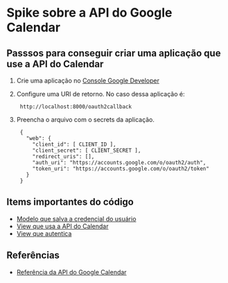 # Spike sobre a API do Google Calendar

## Passsos para conseguir criar uma aplicação que use a API do Calendar

1. Crie uma aplicação no [Console Google Developer](
    https://console.developers.google.com/
    "Console Google Developer")

2. Configure uma URI de retorno. No caso dessa aplicação é:

        http://localhost:8000/oauth2callback

3. Preencha o arquivo com o secrets da aplicação.

        {
          "web": {
            "client_id": [ CLIENT_ID ],
            "client_secret": [ CLIENT_SECRET ],
            "redirect_uris": [],
            "auth_uri": "https://accounts.google.com/o/oauth2/auth",
            "token_uri": "https://accounts.google.com/o/oauth2/token"
          }
        }

## Items importantes do código

- [Modelo que salva a credencial do usuário](
    https://github.com/deniscostadsc/django-google-calendar/blob/master/django_google_calendar/core/models.py#L7 
    "Modelo de credencial")
- [View que usa a API do Calendar](
    https://github.com/deniscostadsc/django-google-calendar/blob/master/django_google_calendar/core/views.py#L29
    "View de index")
- [View que autentica](
    https://github.com/deniscostadsc/django-google-calendar/blob/master/django_google_calendar/core/views.py#L56
    "View de autenticação")

## Referências

- [Referência da API do Google Calendar](
    https://developers.google.com/google-apps/calendar/
    "referencia da API do Calendar")
